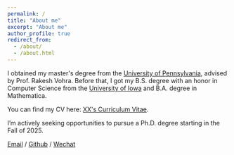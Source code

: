 ```yaml
---
permalink: /
title: "About me"
excerpt: "About me"
author_profile: true
redirect_from: 
  - /about/
  - /about.html
---
```


I obtained my master's degree from the [University of Pennsylvania](https://www.upenn.edu/), advised by Prof. Rakesh Vohra. Before that, I got my B.S. degree with an honor in Computer Science from the [University of Iowa](https://uiowa.edu/) and B.A. degree in Mathematica.

You can find my CV here: [XX's Curriculum Vitae](../assets/Curriculum_Vitae.pdf). 

I’m actively seeking opportunities to pursue a Ph.D. degree starting in the Fall of 2025.

[Email](zwang380@seas.upenn.edu) / [Github](https://github.com/frunkyzhong) / [Wechat](../images/wechat.jpg)
